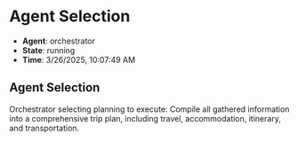 # Agent Selection

- **Agent**: orchestrator
- **State**: running
- **Time**: 3/26/2025, 10:07:49 AM

## Agent Selection

Orchestrator selecting planning to execute: Compile all gathered information into a comprehensive trip plan, including travel, accommodation, itinerary, and transportation.

